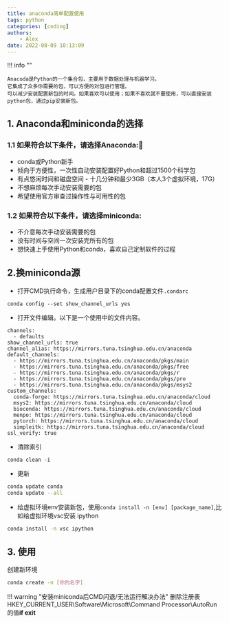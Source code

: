 ```yaml
---
title: anaconda简单配置使用
tags: python
categories: [coding]
authors:
    - Alex
date: 2022-08-09 10:13:09
---
```


!!! info ""

    Anacoda是Python的一个集合包，主要用于数据处理与机器学习。
    它集成了众多你需要的包，可以方便的对包进行管理。
    可以减少安装配置新包的时间。如果喜欢可以使用；如果不喜欢就不要使用，可以直接安装python包，通过pip安装新包。

## 1. Anaconda和miniconda的选择

### 1.1 如果符合以下条件，请选择Anaconda:🐍
- conda或Python新手
- 倾向于方便性，一次性自动安装配置好Python和超过1500个科学包
- 有点悠闲时间和磁盘空间 - 十几分钟和最少3GB（本人3个虚拟环境，17G）
- 不想麻烦每次手动安装需要的包
- 希望使用官方审查过操作性与可用性的包

### 1.2 如果符合以下条件，请选择miniconda:
- 不介意每次手动安装需要的包
- 没有时间与空间一次安装完所有的包
- 想快速上手使用Python和conda，喜欢自己定制软件的过程

<!-- more -->
## 2.换miniconda源
* 打开CMD执行命令，生成用户目录下的conda配置文件`.condarc`
```
conda config --set show_channel_urls yes
```
* 打开文件编辑。以下是一个使用中的文件内容。
```
channels:
  - defaults
show_channel_urls: true
channel_alias: https://mirrors.tuna.tsinghua.edu.cn/anaconda
default_channels:
  - https://mirrors.tuna.tsinghua.edu.cn/anaconda/pkgs/main
  - https://mirrors.tuna.tsinghua.edu.cn/anaconda/pkgs/free
  - https://mirrors.tuna.tsinghua.edu.cn/anaconda/pkgs/r
  - https://mirrors.tuna.tsinghua.edu.cn/anaconda/pkgs/pro
  - https://mirrors.tuna.tsinghua.edu.cn/anaconda/pkgs/msys2
custom_channels:
  conda-forge: https://mirrors.tuna.tsinghua.edu.cn/anaconda/cloud
  msys2: https://mirrors.tuna.tsinghua.edu.cn/anaconda/cloud
  bioconda: https://mirrors.tuna.tsinghua.edu.cn/anaconda/cloud
  menpo: https://mirrors.tuna.tsinghua.edu.cn/anaconda/cloud
  pytorch: https://mirrors.tuna.tsinghua.edu.cn/anaconda/cloud
  simpleitk: https://mirrors.tuna.tsinghua.edu.cn/anaconda/cloud
ssl_verify: true
```

* 清除索引

```
conda clean -i
```

* 更新

```bash
conda update conda
conda update --all
```

* 给虚拟环境env安装新包，使用`conda install -n [env] [package_name]`,比如给虚拟环境vsc安装 ipython   

```bash
conda install -n vsc ipython
```

## 3. 使用
创建新环境
```bash
conda create -n [你的名字]
```

!!! warning "安装miniconda后CMD闪退/无法运行解决办法"
    删除注册表 
    HKEY_CURRENT_USER\Software\Microsoft\Command Processor\AutoRun 的值**if exit**
